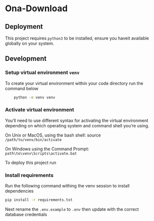 # Ona-Download

## Deployment

This project requires `python3` to be installed, ensure you haveit available globally on your system.

## Development

### Setup virtual environment `venv`

To create your virtual environment within your code directory run the command below

```bash
    python -m venv venv
```

### Activate virtual environment

You’ll need to use different syntax for activating the virtual environment depending on which operating system and command shell you’re using.

On Unix or MacOS, using the bash shell: source `/path/to/venv/bin/activate`

On Windows using the Command Prompt: `path\to\venv\Scripts\activate.bat`

To deploy this project run

### Install requirements

Run the following command withing the venv session to install dependencies

```bash
pip install -r requirements.txt
```

Next rename the `.env.example` to `.env` then update with the correct database credentials